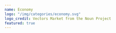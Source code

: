```yaml
---
name: Economy
logo: "/img/categories/economy.svg"
logo_credit: Vectors Market from the Noun Project
featured: true
---
```

